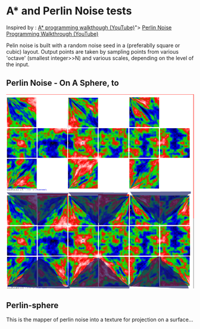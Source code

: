 # A* and Perlin Noise tests


Inspired by : [A* programming walkthough (YouTube)](https://www.youtube.com/watch?v=aKYlikFAV4k)"> [Perlin Noise Programming Walkthrough (YouTube)](https://www.youtube.com/watch?v=6-0UaeJBumA)

Pelin noise is built with a random noise seed in a (preferablly square or cubic) layout.  Output points are taken by sampling points from various 'octave' (smallest integer>>N) and various scales, depending on the level of the input.

## Perlin Noise - On A Sphere, to 

![Multitexture exmaple](FirstSuccess.png)



## Perlin-sphere

This is the mapper of perlin noise into a texture for projection on a surface...